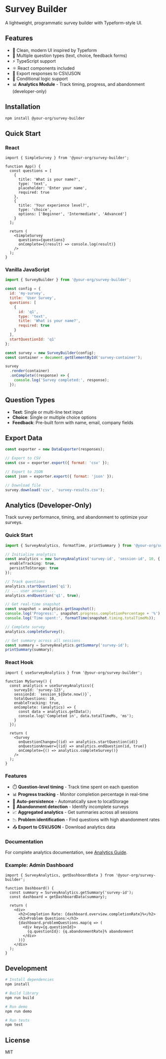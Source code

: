 # Survey Builder

A lightweight, programmatic survey builder with Typeform-style UI.

## Features

- 🎨 Clean, modern UI inspired by Typeform
- 📝 Multiple question types (text, choice, feedback forms)
- ⚡ TypeScript support
- ⚛️ React components included
- 💾 Export responses to CSV/JSON
- 🎯 Conditional logic support
- 📊 **Analytics Module** - Track timing, progress, and abandonment (developer-only)

## Installation

```bash
npm install @your-org/survey-builder
```

## Quick Start

### React

```tsx
import { SimpleSurvey } from '@your-org/survey-builder';

function App() {
  const questions = [
    {
      title: 'What is your name?',
      type: 'text',
      placeholder: 'Enter your name',
      required: true
    },
    {
      title: 'Your experience level?',
      type: 'choice',
      options: ['Beginner', 'Intermediate', 'Advanced']
    }
  ];

  return (
    <SimpleSurvey 
      questions={questions}
      onComplete={(result) => console.log(result)}
    />
  );
}
```

### Vanilla JavaScript

```javascript
import { SurveyBuilder } from '@your-org/survey-builder';

const config = {
  id: 'my-survey',
  title: 'User Survey',
  questions: [
    {
      id: 'q1',
      type: 'text',
      title: 'What is your name?',
      required: true
    }
  ],
  startQuestionId: 'q1'
};

const survey = new SurveyBuilder(config);
const container = document.getElementById('survey-container');

survey
  .render(container)
  .onComplete((response) => {
    console.log('Survey completed:', response);
  });
```

## Question Types

- **Text**: Single or multi-line text input
- **Choice**: Single or multiple choice options
- **Feedback**: Pre-built form with name, email, company fields

## Export Data

```javascript
const exporter = new DataExporter(responses);

// Export to CSV
const csv = exporter.export({ format: 'csv' });

// Export to JSON
const json = exporter.export({ format: 'json' });

// Download file
survey.download('csv', 'survey-results.csv');
```

## Analytics (Developer-Only)

Track survey performance, timing, and abandonment to optimize your surveys.

### Quick Start

```typescript
import { SurveyAnalytics, formatTime, printSummary } from '@your-org/survey-builder';

// Initialize analytics
const analytics = new SurveyAnalytics('survey-id', 'session-id', 10, {
  enableTracking: true,
  persistToStorage: true
});

// Track questions
analytics.startQuestion('q1');
// ... user answers ...
analytics.endQuestion('q1', true);

// Get real-time snapshot
const snapshot = analytics.getSnapshot();
console.log('Progress:', snapshot.progress.completionPercentage + '%');
console.log('Time spent:', formatTime(snapshot.timing.totalTimeMs));

// Complete survey
analytics.completeSurvey();

// Get summary across all sessions
const summary = SurveyAnalytics.getSummary('survey-id');
printSummary(summary);
```

### React Hook

```tsx
import { useSurveyAnalytics } from '@your-org/survey-builder';

function MySurvey() {
  const analytics = useSurveyAnalytics({
    surveyId: 'survey-123',
    sessionId: `session_${Date.now()}`,
    totalQuestions: 10,
    enableTracking: true,
    onComplete: (analytics) => {
      const data = analytics.getData();
      console.log('Completed in', data.totalTimeMs, 'ms');
    }
  });

  return (
    <Survey 
      onQuestionChange={(id) => analytics.startQuestion(id)}
      onQuestionAnswer={(id) => analytics.endQuestion(id, true)}
      onComplete={() => analytics.completeSurvey()}
    />
  );
}
```

### Features

- ⏱️ **Question-level timing** - Track time spent on each question
- 📊 **Progress tracking** - Monitor completion percentage in real-time
- 💾 **Auto-persistence** - Automatically save to localStorage
- 🚫 **Abandonment detection** - Identify incomplete surveys
- 📈 **Aggregated analytics** - Get summaries across all sessions
- 📉 **Problem identification** - Find questions with high abandonment rates
- 📤 **Export to CSV/JSON** - Download analytics data

### Documentation

For complete analytics documentation, see [Analytics Guide](./docs/ANALYTICS.md).

### Example: Admin Dashboard

```tsx
import { SurveyAnalytics, getDashboardData } from '@your-org/survey-builder';

function Dashboard() {
  const summary = SurveyAnalytics.getSummary('survey-id');
  const dashboard = getDashboardData(summary);
  
  return (
    <div>
      <h2>Completion Rate: {dashboard.overview.completionRate}%</h2>
      <h3>Problem Questions:</h3>
      {dashboard.problemQuestions.map(q => (
        <div key={q.questionId}>
          {q.questionId}: {q.abandonmentRate}% abandonment
        </div>
      ))}
    </div>
  );
}
```

## Development

```bash
# Install dependencies
npm install

# Build library
npm run build

# Run demo
npm run demo

# Run tests
npm test
```

## License

MIT

